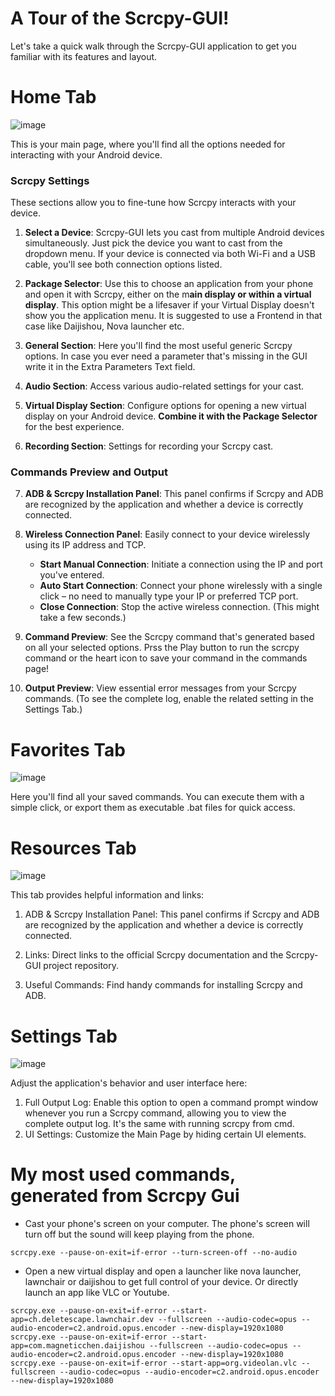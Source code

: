 # A Tour of the Scrcpy-GUI!

Let's take a quick walk through the Scrcpy-GUI application to get you familiar with its features and layout.


# **Home Tab**

![image](https://github.com/user-attachments/assets/adff9728-85de-4d52-a818-421591a0cde8)


This is your main page, where you'll find all the options needed for interacting with your Android device.


### **Scrcpy Settings**

These sections allow you to fine-tune how Scrcpy interacts with your device.

1) **Select a Device**: Scrcpy-GUI lets you cast from multiple Android devices simultaneously. Just pick the device you want to cast from the dropdown menu. If your device is connected via both Wi-Fi and a USB cable, you'll see both connection options listed.

2) **Package Selector**: Use this to choose an application from your phone and open it with Scrcpy, either on the m**ain display or within a virtual display**. This option might be a lifesaver if your Virtual Display doesn't show you the application menu. It is suggested to use a Frontend in that case like Daijishou, Nova launcher etc.

3) **General Section**: Here you'll find the most useful generic Scrcpy options. In case you ever need a parameter that's missing in the GUI write it in the Extra Parameters Text field.

4) **Audio Section**: Access various audio-related settings for your cast.

5) **Virtual Display Section**: Configure options for opening a new virtual display on your Android device. **Combine it with the Package Selector** for the best experience.

6) **Recording Section**: Settings for recording your Scrcpy cast.


### **Commands Preview and Output**

7) **ADB & Scrcpy Installation Panel**: This panel confirms if Scrcpy and ADB are recognized by the application and whether a device is correctly connected.

8) **Wireless Connection Panel**: Easily connect to your device wirelessly using its IP address and TCP.
    - **Start Manual Connection**: Initiate a connection using the IP and port you've entered.
    - **Auto Start Connection**: Connect your phone wirelessly with a single click – no need to manually type your IP or preferred TCP port.
    - **Close Connection**: Stop the active wireless connection. (This might take a few seconds.)

9) **Command Preview**: See the Scrcpy command that's generated based on all your selected options. Prss the Play button to run the scrcpy command or the heart icon to save your command in the commands page!

10) **Output Preview**: View essential error messages from your Scrcpy commands. (To see the complete log, enable the related setting in the Settings Tab.)


# **Favorites Tab**

![image](https://github.com/user-attachments/assets/60be2b49-4a0c-46f5-92a4-890d0c3e93af)

Here you'll find all your saved commands. You can execute them with a simple click, or export them as executable .bat files for quick access.


# **Resources Tab**

![image](https://github.com/user-attachments/assets/a6579d83-aae7-41eb-acaf-fe4db297e1f9)

This tab provides helpful information and links:

1) ADB & Scrcpy Installation Panel: This panel confirms if Scrcpy and ADB are recognized by the application and whether a device is correctly connected.

2) Links: Direct links to the official Scrcpy documentation and the Scrcpy-GUI project repository.

3) Useful Commands: Find handy commands for installing Scrcpy and ADB.


# **Settings Tab**

![image](https://github.com/user-attachments/assets/1e251c56-129a-49e9-ade2-16ad8f47fee5)

Adjust the application's behavior and user interface here:


1) Full Output Log: Enable this option to open a command prompt window whenever you run a Scrcpy command, allowing you to view the complete output log. It's the same with running scrcpy from cmd.
2) UI Settings: Customize the Main Page by hiding certain UI elements.

# **My most used commands, generated from Scrcpy Gui**
- Cast your phone's screen on your computer. The phone's screen will turn off but the sound will keep playing from the phone.
```
scrcpy.exe --pause-on-exit=if-error --turn-screen-off --no-audio
```
- Open a new virtual display and open a launcher like nova launcher, lawnchair or daijishou to get full control of your device. Or directly launch an app like VLC or Youtube.
```
scrcpy.exe --pause-on-exit=if-error --start-app=ch.deletescape.lawnchair.dev --fullscreen --audio-codec=opus --audio-encoder=c2.android.opus.encoder --new-display=1920x1080
scrcpy.exe --pause-on-exit=if-error --start-app=com.magneticchen.daijishou --fullscreen --audio-codec=opus --audio-encoder=c2.android.opus.encoder --new-display=1920x1080
scrcpy.exe --pause-on-exit=if-error --start-app=org.videolan.vlc --fullscreen --audio-codec=opus --audio-encoder=c2.android.opus.encoder --new-display=1920x1080
```
